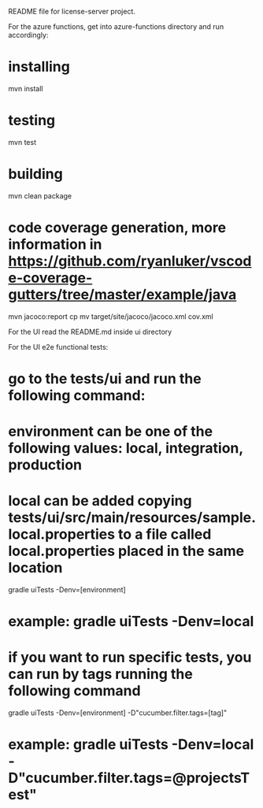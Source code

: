 README file for license-server project.

For the azure functions, get into azure-functions directory and run accordingly:
# installing
mvn install
# testing
mvn test
# building
mvn clean package
# code coverage generation, more information in https://github.com/ryanluker/vscode-coverage-gutters/tree/master/example/java
mvn jacoco:report
cp mv target/site/jacoco/jacoco.xml cov.xml

For the UI read the README.md inside ui directory

For the UI e2e functional tests:
# go to the tests/ui and run the following command:
# environment can be one of the following values: local, integration, production
# local can be added copying tests/ui/src/main/resources/sample.local.properties to a file called local.properties placed in the same location
gradle uiTests -Denv=[environment]
# example: gradle uiTests -Denv=local
# if you want to run specific tests, you can run by tags running the following command
gradle uiTests -Denv=[environment] -D"cucumber.filter.tags=[tag]"
# example: gradle uiTests -Denv=local -D"cucumber.filter.tags=@projectsTest"
